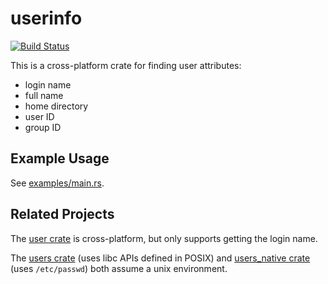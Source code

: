 # userinfo
[![Build Status](https://travis-ci.org/Wilfred/userinfo.svg?branch=master)](https://travis-ci.org/Wilfred/userinfo)

This is a cross-platform crate for finding user attributes:

* login name
* full name
* home directory
* user ID
* group ID

## Example Usage

See [examples/main.rs](https://github.com/Wilfred/userinfo/blob/master/examples/main.rs).

## Related Projects

The [user crate](https://crates.io/crates/user) is cross-platform, but
only supports getting the login name.

The [users crate](https://crates.io/crates/users) (uses libc APIs
defined in POSIX) and
[users_native crate](https://crates.io/crates/users_native) (uses
`/etc/passwd`) both assume a unix environment.
